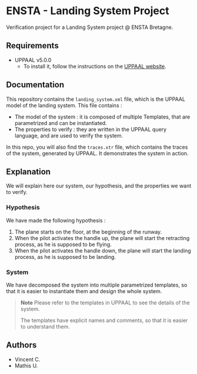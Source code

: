 # ENSTA - Landing System Project

Verification project for a Landing System project @ ENSTA Bretagne.

## Requirements

- UPPAAL v5.0.0
  - To install it, follow the instructions on the [UPPAAL website](https://uppaal.org/).

## Documentation

This repository contains the `landing_system.xml` file, which is the UPPAAL model of the landing system.
This file contains :

- The model of the system : it is composed of multiple Templates, that are parametrized and can be instantiated.
- The properties to verify : they are written in the UPPAAL query language, and are used to verify the system.

In this repo, you will also find the `traces.xtr` file, which contains the traces of the system, generated by UPPAAL.
It demonstrates the system in action.

## Explanation

We will explain here our system, our hypothesis, and the properties we want to verify.

### Hypothesis

We have made the following hypothesis :

1. The plane starts on the floor, at the beginning of the runway.
2. When the pilot activates the handle up, the plane will start the retracting process, as he is supposed to be flying.
3. When the pilot activates the handle down, the plane will start the landing process, as he is supposed to be landing.

### System

We have decomposed the system into multiple parametrized templates, so that it is easier to instantiate them and design the whole system.

> **Note**
> Please refer to the templates in UPPAAL to see the details of the system.
>
> The templates have explicit names and comments, so that it is easier to understand them.

## Authors

- Vincent C.
- Mathis U.
